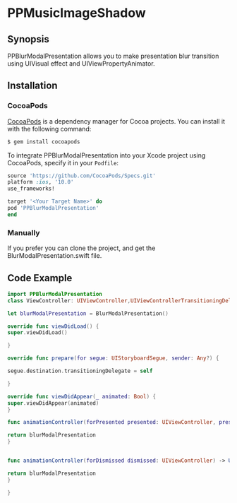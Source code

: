 # PPMusicImageShadow

## Synopsis

PPBlurModalPresentation allows you to make presentation blur transition using UIVisual effect and UIViewPropertyAnimator.

## Installation

### CocoaPods

[CocoaPods](http://cocoapods.org) is a dependency manager for Cocoa projects. You can install it with the following command:

```bash
$ gem install cocoapods
```
To integrate PPBlurModalPresentation into your Xcode project using CocoaPods, specify it in your `Podfile`:

```ruby
source 'https://github.com/CocoaPods/Specs.git'
platform :ios, '10.0'
use_frameworks!

target '<Your Target Name>' do
pod 'PPBlurModalPresentation'
end
```

### Manually

If you prefer you can clone the project, and get the BlurModalPresentation.swift file.

## Code Example

```swift
import PPBlurModalPresentation
class ViewController: UIViewController,UIViewControllerTransitioningDelegate {

let blurModalPresentation = BlurModalPresentation()

override func viewDidLoad() {
super.viewDidLoad()

}

override func prepare(for segue: UIStoryboardSegue, sender: Any?) {

segue.destination.transitioningDelegate = self

}

override func viewDidAppear(_ animated: Bool) {
super.viewDidAppear(animated)
}

func animationController(forPresented presented: UIViewController, presenting: UIViewController, source: UIViewController) -> UIViewControllerAnimatedTransitioning?{

return blurModalPresentation
}


func animationController(forDismissed dismissed: UIViewController) -> UIViewControllerAnimatedTransitioning?{

return blurModalPresentation
}

}
```

